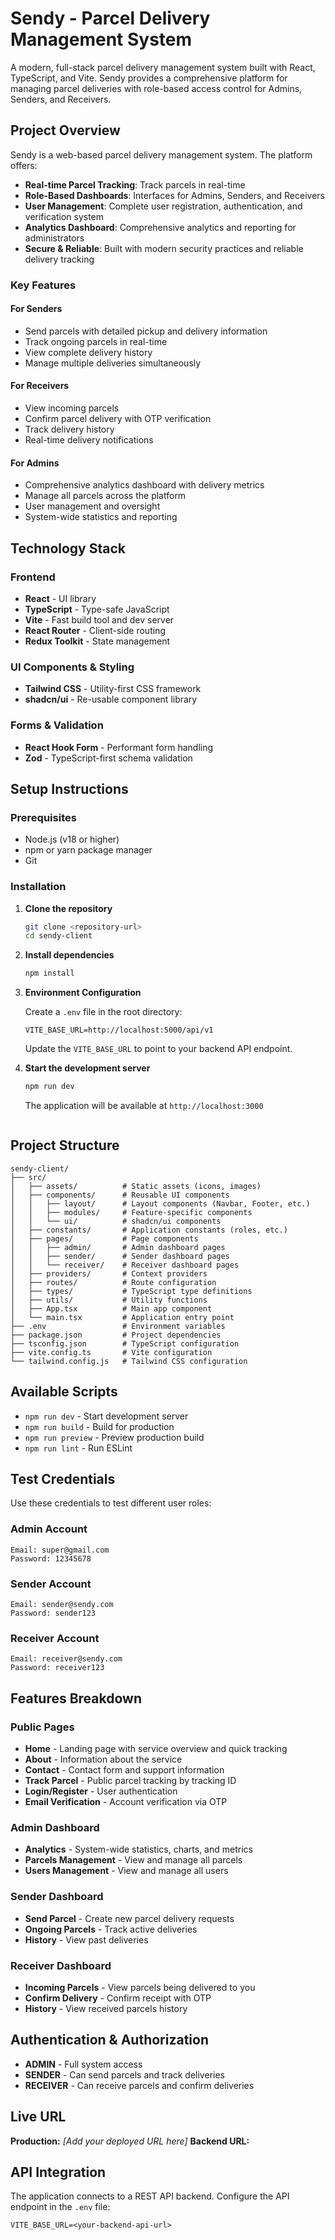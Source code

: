 # Sendy - Parcel Delivery Management System

A modern, full-stack parcel delivery management system built with React, TypeScript, and Vite. Sendy provides a comprehensive platform for managing parcel deliveries with role-based access control for Admins, Senders, and Receivers.

## Project Overview

Sendy is a web-based parcel delivery management system. The platform offers:

- **Real-time Parcel Tracking**: Track parcels in real-time
- **Role-Based Dashboards**: Interfaces for Admins, Senders, and Receivers
- **User Management**: Complete user registration, authentication, and verification system
- **Analytics Dashboard**: Comprehensive analytics and reporting for administrators
- **Secure & Reliable**: Built with modern security practices and reliable delivery tracking

### Key Features

#### For Senders

- Send parcels with detailed pickup and delivery information
- Track ongoing parcels in real-time
- View complete delivery history
- Manage multiple deliveries simultaneously

#### For Receivers

- View incoming parcels
- Confirm parcel delivery with OTP verification
- Track delivery history
- Real-time delivery notifications

#### For Admins

- Comprehensive analytics dashboard with delivery metrics
- Manage all parcels across the platform
- User management and oversight
- System-wide statistics and reporting

## Technology Stack

### Frontend

- **React** - UI library
- **TypeScript** - Type-safe JavaScript
- **Vite** - Fast build tool and dev server
- **React Router** - Client-side routing
- **Redux Toolkit** - State management

### UI Components & Styling

- **Tailwind CSS** - Utility-first CSS framework
- **shadcn/ui** - Re-usable component library

### Forms & Validation

- **React Hook Form** - Performant form handling
- **Zod** - TypeScript-first schema validation

## Setup Instructions

### Prerequisites

- Node.js (v18 or higher)
- npm or yarn package manager
- Git

### Installation

1. **Clone the repository**

   ```bash
   git clone <repository-url>
   cd sendy-client
   ```

2. **Install dependencies**

   ```bash
   npm install
   ```

3. **Environment Configuration**

   Create a `.env` file in the root directory:

   ```env
   VITE_BASE_URL=http://localhost:5000/api/v1
   ```

   Update the `VITE_BASE_URL` to point to your backend API endpoint.

4. **Start the development server**

   ```bash
   npm run dev
   ```

   The application will be available at `http://localhost:3000`

   ```

   ```

## Project Structure

```
sendy-client/
├── src/
│   ├── assets/          # Static assets (icons, images)
│   ├── components/      # Reusable UI components
│   │   ├── layout/      # Layout components (Navbar, Footer, etc.)
│   │   ├── modules/     # Feature-specific components
│   │   └── ui/          # shadcn/ui components
│   ├── constants/       # Application constants (roles, etc.)
│   ├── pages/           # Page components
│   │   ├── admin/       # Admin dashboard pages
│   │   ├── sender/      # Sender dashboard pages
│   │   └── receiver/    # Receiver dashboard pages
│   ├── providers/       # Context providers
│   ├── routes/          # Route configuration
│   ├── types/           # TypeScript type definitions
│   ├── utils/           # Utility functions
│   ├── App.tsx          # Main app component
│   └── main.tsx         # Application entry point
├── .env                 # Environment variables
├── package.json         # Project dependencies
├── tsconfig.json        # TypeScript configuration
├── vite.config.ts       # Vite configuration
└── tailwind.config.js   # Tailwind CSS configuration
```

## Available Scripts

- `npm run dev` - Start development server
- `npm run build` - Build for production
- `npm run preview` - Preview production build
- `npm run lint` - Run ESLint

## Test Credentials

Use these credentials to test different user roles:

### Admin Account

```
Email: super@gmail.com
Password: 12345678
```

### Sender Account

```
Email: sender@sendy.com
Password: sender123
```

### Receiver Account

```
Email: receiver@sendy.com
Password: receiver123
```

## Features Breakdown

### Public Pages

- **Home** - Landing page with service overview and quick tracking
- **About** - Information about the service
- **Contact** - Contact form and support information
- **Track Parcel** - Public parcel tracking by tracking ID
- **Login/Register** - User authentication
- **Email Verification** - Account verification via OTP

### Admin Dashboard

- **Analytics** - System-wide statistics, charts, and metrics
- **Parcels Management** - View and manage all parcels
- **Users Management** - View and manage all users

### Sender Dashboard

- **Send Parcel** - Create new parcel delivery requests
- **Ongoing Parcels** - Track active deliveries
- **History** - View past deliveries

### Receiver Dashboard

- **Incoming Parcels** - View parcels being delivered to you
- **Confirm Delivery** - Confirm receipt with OTP
- **History** - View received parcels history

## Authentication & Authorization

- **ADMIN** - Full system access
- **SENDER** - Can send parcels and track deliveries
- **RECEIVER** - Can receive parcels and confirm deliveries

## Live URL

**Production:** _[Add your deployed URL here]_
**Backend URL:**

## API Integration

The application connects to a REST API backend. Configure the API endpoint in the `.env` file:

```env
VITE_BASE_URL=<your-backend-api-url>
```
